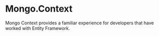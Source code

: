 # Mongo.Context
Mongo Context provides a familiar experience for developers that have worked with Entity Framework.

